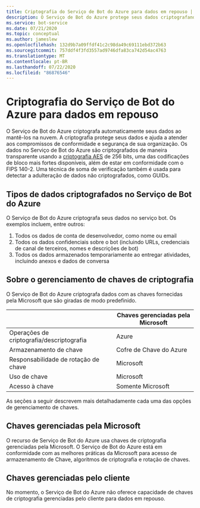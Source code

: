 ```yaml
---
title: Criptografia do Serviço de Bot do Azure para dados em repouso | Microsoft Docs
description: O Serviço de Bot do Azure protege seus dados criptografando-os automaticamente antes de mantê-los na nuvem com as chaves de criptografia fornecidas pela Microsoft.
ms.service: bot-service
ms.date: 07/21/2020
ms.topic: conceptual
ms.author: jameslew
ms.openlocfilehash: 132d9b7a09ffdf41c2c98da49c69111ebd372b63
ms.sourcegitcommit: 757ddf4f3fd3557ad9746dfa83ca742d54ac4763
ms.translationtype: MT
ms.contentlocale: pt-BR
ms.lasthandoff: 07/22/2020
ms.locfileid: "86876546"
---
```

# <a name="azure-bot-service-encryption-for-data-at-rest"></a>Criptografia do Serviço de Bot do Azure para dados em repouso

O Serviço de Bot do Azure criptografa automaticamente seus dados ao mantê-los na nuvem. A criptografia protege seus dados e ajuda a atender aos compromissos de conformidade e segurança de sua organização. Os dados no Serviço de Bot do Azure são criptografados de maneira transparente usando a [criptografia AES](https://en.wikipedia.org/wiki/Advanced_Encryption_Standard) de 256 bits, uma das codificações de bloco mais fortes disponíveis, além de estar em conformidade com o FIPS 140-2. Uma técnica de soma de verificação também é usada para detectar a adulteração de dados não criptografados, como GUIDs.

## <a name="types-of-data-encrypted-in-the-azure-bot-service"></a>Tipos de dados criptografados no Serviço de Bot do Azure

O Serviço de Bot do Azure criptografa seus dados no serviço bot. Os exemplos incluem, entre outros:

1) Todos os dados de conta de desenvolvedor, como nome ou email
2) Todos os dados confidenciais sobre o bot (incluindo URLs, credenciais de canal de terceiros, nomes e descrições de bot)
3) Todos os dados armazenados temporariamente ao entregar atividades, incluindo anexos e dados de conversa

## <a name="about-encryption-key-management"></a>Sobre o gerenciamento de chaves de criptografia

O Serviço de Bot do Azure criptografa dados com as chaves fornecidas pela Microsoft que são giradas de modo predefinido.  

|                                        |    Chaves gerenciadas pela Microsoft                             | 
|----------------------------------------|-------------------------------------------------------|
|    Operações de criptografia/descriptografia    |    Azure                                              |
|    Armazenamento de chave                         |    Cofre de Chave do Azure                              |
|    Responsabilidade de rotação de chave         |    Microsoft                                          |
|    Uso de chave                           |    Microsoft                                          |
|    Acesso à chave                          |    Somente Microsoft                                     |

As seções a seguir descrevem mais detalhadamente cada uma das opções de gerenciamento de chaves.

## <a name="microsoft-managed-keys"></a>Chaves gerenciadas pela Microsoft

O recurso de Serviço de Bot do Azure usa chaves de criptografia gerenciadas pela Microsoft. O Serviço de Bot do Azure está em conformidade com as melhores práticas da Microsoft para acesso de armazenamento de Chave, algoritmos de criptografia e rotação de chaves.

## <a name="customer-managed-keys"></a>Chaves gerenciadas pelo cliente

No momento, o Serviço de Bot do Azure não oferece capacidade de chaves de criptografia gerenciadas pelo cliente para dados em repouso.